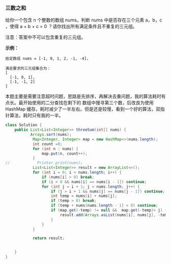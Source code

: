 ### 三数之和
给你一个包含 n 个整数的数组 nums，判断 nums 中是否存在三个元素 a，b，c ，使得 a + b + c = 0 ？请你找出所有满足条件且不重复的三元组。

注意：答案中不可以包含重复的三元组。

**示例：**
```
给定数组 nums = [-1, 0, 1, 2, -1, -4]，

满足要求的三元组集合为：
[
  [-1, 0, 1],
  [-1, -1, 2]
]
```

本题主要是需要注意超时问题，思路是先排序，再解决去重问题，我的算法耗时有点长。最开始使用的二分查找在剩下的
数组中搜寻第三个数，后改良为使用 HashMap 缓存，耗时减少了一半左右。但是还是较慢，看到一个好的算法，双指针算法，耗时只有我的一半。

```java
class Solution {
    public List<List<Integer>> threeSum(int[] nums) {
           Arrays.sort(nums);
            Map<Integer, Integer> map = new HashMap<>(nums.length);
            int count =0;
            for (int n : nums) {
                map.put(n, count++);
            }
//            Printer.print(nums);
            List<List<Integer>> result = new ArrayList<>();
            for (int i = 0; i < nums.length; i++) {
                if (nums[i] > 0) break;
                if (i > 0 && nums[i] == nums[i - 1]) continue;
                for (int j = i + 1; j < nums.length; j++) {
                    if (j > i + 1 && nums[j] == nums[j - 1]) continue;
                    int temp = nums[i] + nums[j];
                    if (temp > 0) break;
                    if (temp + nums[nums.length - 1] < 0) continue;
                    if (map.get(-temp) != null &&  map.get(-temp)> j) {
                        result.add(Arrays.asList(nums[i], nums[j], -temp));
                    }
                }
            }

            return result;
        

    }
}
```
